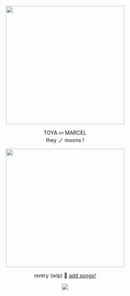 <p align="center"> <img src="https://i.postimg.cc/SR0STfjm/mako.png" width="320" </p> 

 <p align="center"> TOYA 💤 MARCEL <br> they ノ moons !

 <p align="center"> <img src="https://i.postimg.cc/vc4CwCSk/femtoya.png" width="320" </p>

 <div align="center">

rentry (wip) 💙 [add songs!](https://open.spotify.com/playlist/2AJy7bSw1rNN8yrxH8u2qd?si=0AzZdTJsSOG_NjFk_9fQSw&pt=a6a5ccd94d816d78db772caa5917700d&pi=aEeEBpphTKa1t)

<p align="center"> <img src="https://i.postimg.cc/g0NfJ0G4/blinkie-2-from-watermelon-crd-co.gif">
